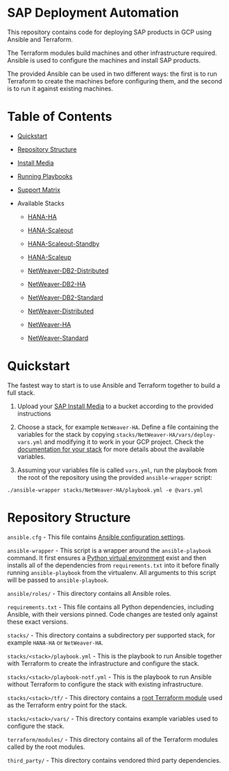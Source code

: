 # SAP Deployment Automation

This repository contains code for deploying SAP products in GCP using Ansible and Terraform.

The Terraform modules build machines and other infrastructure required. Ansible is used to configure the machines and install SAP products.

The provided Ansible can be used in two different ways: the first is to run Terraform to create the machines before configuring them, and the second is to run it against existing machines.

# Table of Contents

* [Quickstart](#quickstart)

* [Repository Structure](#repository-structure)

* [Install Media](./docs/install-media.md)

* [Running Playbooks](./docs/running-playbooks.md)

* [Support Matrix](./docs/support-matrix.md)

* Available Stacks

  * [HANA-HA](./docs/stacks/hana-ha.md)

  * [HANA-Scaleout](./docs/stacks/hana-scaleout.md)

  * [HANA-Scaleout-Standby](./docs/stacks/hana-scaleout-standby.md)

  * [HANA-Scaleup](./docs/stacks/hana-scaleup.md)

  * [NetWeaver-DB2-Distributed](./docs/stacks/netweaver-db2-distributed.md)

  * [NetWeaver-DB2-HA](./docs/stacks/netweaver-db2-ha.md)

  * [NetWeaver-DB2-Standard](./docs/stacks/netweaver-db2-standard.md)

  * [NetWeaver-Distributed](./docs/stacks/netweaver-distributed.md)

  * [NetWeaver-HA](./docs/stacks/netweaver-ha.md)

  * [NetWeaver-Standard](./docs/stacks/netweaver-standard.md)

# Quickstart

The fastest way to start is to use Ansible and Terraform together to build a full stack.

1. Upload your [SAP Install Media](./docs/install-media.md) to a bucket according to the provided instructions

2. Choose a stack, for example `NetWeaver-HA`. Define a file containing the variables for the stack by copying `stacks/NetWeaver-HA/vars/deploy-vars.yml` and modifying it to work in your GCP project. Check the [documentation for your stack](./docs/stacks) for more details about the available variables.

3. Assuming your variables file is called `vars.yml`, run the playbook from the root of the repository using the provided `ansible-wrapper` script:

```
./ansible-wrapper stacks/NetWeaver-HA/playbook.yml -e @vars.yml
```

# Repository Structure

`ansible.cfg` - This file contains [Ansible configuration settings](https://docs.ansible.com/ansible/latest/reference_appendices/config.html).

`ansible-wrapper` - This script is a wrapper around the `ansible-playbook` command. It first ensures a [Python virtual environment](https://docs.python.org/3/tutorial/venv.html) exist and then installs all of the dependencies from `requirements.txt` into it before finally running `ansible-playbook` from the virtualenv. All arguments to this script will be passed to `ansible-playbook`.

`ansible/roles/` - This directory contains all Ansible roles.

`requirements.txt` - This file contains all Python dependencies, including Ansible, with their versions pinned. Code changes are tested only against these exact versions.

`stacks/` - This directory contains a subdirectory per supported stack, for example `HANA-HA` or `NetWeaver-HA`.

`stacks/<stack>/playbook.yml` - This is the playbook to run Ansible together with Terraform to create the infrastructure and configure the stack.

`stacks/<stack>/playbook-notf.yml` - This is the playbook to run Ansible without Terraform to configure the stack with existing infrastructure.

`stacks/<stack>/tf/` - This directory contains a [root Terraform module](https://www.terraform.io/language/modules#the-root-module) used as the Terraform entry point for the stack.

`stacks/<stack>/vars/` - This directory contains example variables used to configure the stack.

`terraform/modules/` - This directory contains all of the Terraform modules called by the root modules.

`third_party/` - This directory contains vendored third party dependencies.
